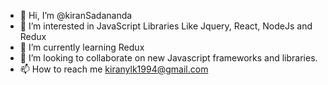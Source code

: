 - 👋 Hi, I’m @kiranSadananda
- 👀 I’m interested in JavaScript Libraries Like Jquery, React, NodeJs and Redux
- 🌱 I’m currently learning Redux 
- 💞️ I’m looking to collaborate on new Javascript frameworks and libraries.
- 📫 How to reach me kiranylk1994@gmail.com

<!---
kiranSadananda/kiranSadananda is a ✨ special ✨ repository because its `README.md` (this file) appears on your GitHub profile.
You can click the Preview link to take a look at your changes.
--->
